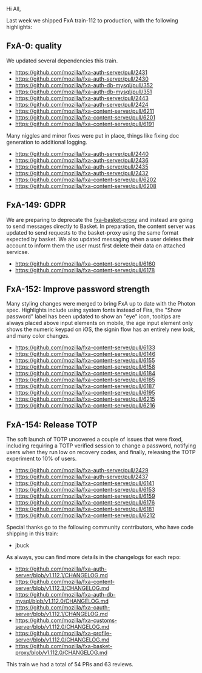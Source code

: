 Hi All,

Last week we shipped FxA train-112 to production,
with the following highlights:

<!--truncate-->

## FxA-0: quality
We updated several dependencies this train.

  * https://github.com/mozilla/fxa-auth-server/pull/2431
  * https://github.com/mozilla/fxa-auth-server/pull/2430
  * https://github.com/mozilla/fxa-auth-db-mysql/pull/352
  * https://github.com/mozilla/fxa-auth-db-mysql/pull/351
  * https://github.com/mozilla/fxa-auth-server/pull/2443
  * https://github.com/mozilla/fxa-auth-server/pull/2424
  * https://github.com/mozilla/fxa-content-server/pull/6211
  * https://github.com/mozilla/fxa-content-server/pull/6201
  * https://github.com/mozilla/fxa-content-server/pull/6191


Many niggles and minor fixes were put in place, things like fixing doc
generation to additional logging.

  * https://github.com/mozilla/fxa-auth-server/pull/2440
  * https://github.com/mozilla/fxa-auth-server/pull/2436
  * https://github.com/mozilla/fxa-auth-server/pull/2435
  * https://github.com/mozilla/fxa-auth-server/pull/2432
  * https://github.com/mozilla/fxa-content-server/pull/6202
  * https://github.com/mozilla/fxa-content-server/pull/6208

## FxA-149: GDPR

We are preparing to deprecate the [fxa-basket-proxy](https://github.com/mozilla/fxa-basket-proxy/)
and instead are going to send messages directly to Basket. In preparation, the content server was
updated to send requests to the basket-proxy using the same format expected by basket. We also
updated messaging when a user deletes their account to inform them the user must first delete
their data on attached servicse.

  * https://github.com/mozilla/fxa-content-server/pull/6160
  * https://github.com/mozilla/fxa-content-server/pull/6178

## FxA-152: Improve password strength

Many styling changes were merged to bring FxA up to date with
the Photon spec. Highlights include using system fonts instead
of Fira, the "Show password" label has been updated to show
an "eye" icon, tooltips are always placed above input elements
on mobile, the age input element only shows the numeric keypad
on iOS, the signin flow has an entirely new look, and many
color changes.

  * https://github.com/mozilla/fxa-content-server/pull/6133
  * https://github.com/mozilla/fxa-content-server/pull/6146
  * https://github.com/mozilla/fxa-content-server/pull/6155
  * https://github.com/mozilla/fxa-content-server/pull/6158
  * https://github.com/mozilla/fxa-content-server/pull/6184
  * https://github.com/mozilla/fxa-content-server/pull/6185
  * https://github.com/mozilla/fxa-content-server/pull/6187
  * https://github.com/mozilla/fxa-content-server/pull/6195
  * https://github.com/mozilla/fxa-content-server/pull/6215
  * https://github.com/mozilla/fxa-content-server/pull/6216

## FxA-154: Release TOTP

The soft launch of TOTP uncovered a couple of issues that were
fixed, including requiring a TOTP verified session to
change a password, notifying users when they run low on
recovery codes, and finally, releasing the TOTP experiment
to 10% of users.

  * https://github.com/mozilla/fxa-auth-server/pull/2429
  * https://github.com/mozilla/fxa-auth-server/pull/2437
  * https://github.com/mozilla/fxa-content-server/pull/6141
  * https://github.com/mozilla/fxa-content-server/pull/6153
  * https://github.com/mozilla/fxa-content-server/pull/6159
  * https://github.com/mozilla/fxa-content-server/pull/6176
  * https://github.com/mozilla/fxa-content-server/pull/6181
  * https://github.com/mozilla/fxa-content-server/pull/6212

Special thanks go to the following community contributors,
who have code shipping in this train:

  * jbuck


As always, you can find more details in the changelogs for each repo:

  * https://github.com/mozilla/fxa-auth-server/blob/v1.112.1/CHANGELOG.md
  * https://github.com/mozilla/fxa-content-server/blob/v1.112.3/CHANGELOG.md
  * https://github.com/mozilla/fxa-auth-db-mysql/blob/v1.112.0/CHANGELOG.md
  * https://github.com/mozilla/fxa-oauth-server/blob/v1.112.1/CHANGELOG.md
  * https://github.com/mozilla/fxa-customs-server/blob/v1.112.0/CHANGELOG.md
  * https://github.com/mozilla/fxa-profile-server/blob/v1.112.0/CHANGELOG.md
  * https://github.com/mozilla/fxa-basket-proxy/blob/v1.112.0/CHANGELOG.md


This train we had a total of 54 PRs and 63 reviews.
